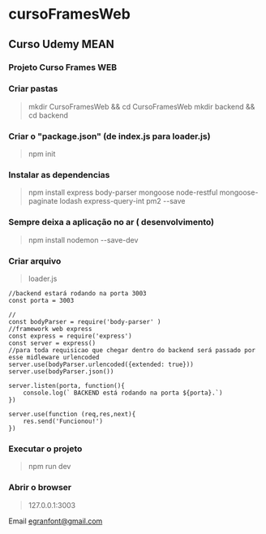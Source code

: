 # cursoFramesWeb
## Curso Udemy MEAN
### Projeto Curso Frames WEB

### Criar pastas
> mkdir CursoFramesWeb && cd CursoFramesWeb
> mkdir backend && cd backend

### Criar o "package.json"  (de index.js para loader.js)
> npm init

### Instalar as dependencias
> npm install express body-parser mongoose node-restful mongoose-paginate lodash express-query-int pm2 --save

### Sempre deixa a aplicação no ar ( desenvolvimento)
>npm install nodemon --save-dev

### Criar arquivo
> loader.js
```
//backend estará rodando na porta 3003
const porta = 3003

//
const bodyParser = require('body-parser' )
//framework web express
const express = require('express')
const server = express()
//para toda requisicao que chegar dentro do backend será passado por esse midleware urlencoded
server.use(bodyParser.urlencoded({extended: true}))
server.use(bodyParser.json())

server.listen(porta, function(){
    console.log(` BACKEND está rodando na porta ${porta}.`)
})

server.use(function (req,res,next){
    res.send('Funcionou!')
})
```
### Executar o projeto 
> npm run dev

### Abrir o browser 
> 127.0.0.1:3003

Email [egranfont@gmail.com](egranfont@gmail.com)
